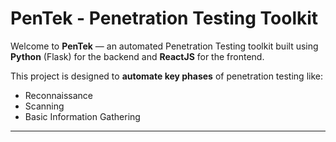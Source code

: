 # PenTek - Penetration Testing Toolkit

Welcome to **PenTek** — an automated Penetration Testing toolkit built using **Python** (Flask) for the backend and **ReactJS** for the frontend.

This project is designed to **automate key phases** of penetration testing like:
- Reconnaissance
- Scanning
- Basic Information Gathering

---



